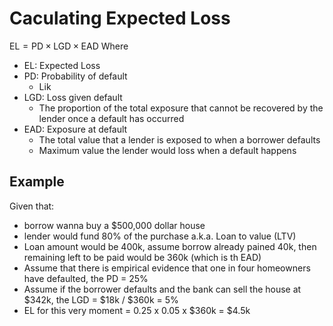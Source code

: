 # Caculating Expected Loss
$\text{EL} = \text{PD} \times \text{LGD} \times \text{EAD}$ 
Where
- EL: Expected Loss
- PD: Probability of default
    - Lik
- LGD: Loss given default
    - The proportion of the total exposure that cannot be recovered by the lender once a default has occurred
- EAD: Exposure at default
    - The total value that a lender is exposed to when a borrower defaults
    - Maximum value the lender would loss when a default happens

## Example
Given that:
- borrow wanna buy a $500,000 dollar house
- lender would fund 80% of the purchase a.k.a. Loan to value (LTV)
- Loan amount would be 400k, assume borrow already pained 40k, then remaining left to be paid would be 360k (which is th EAD)
- Assume that there is empirical evidence that one in four homeowners have defaulted, the PD = 25%
- Assume if the borrower defaults and the bank can sell the house at $342k, the LGD = $18k / $360k = 5%
- EL for this very moment = 0.25 x 0.05 x $360k = $4.5k